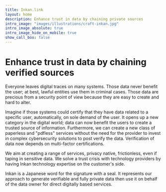 ```yaml
---
title: Inkan.link
layout: home
description: Enhance trust in data by chaining private sources
intro_image: "images/illustrations/craft-inkan.jpg"
intro_image_absolute: true
intro_image_hide_on_mobile: true
show_call_box: false
---
```


# Enhance trust in data by chaining verified  sources

Everyone leaves digital traces on many systems. Those data never benefit the user; at best, lawful entities use them in criminal cases. Those data are precious from a security point of view because they are easy to create and hard to alter.

Imagine if those systems could certify that they have data related to a specific user, automatically, on sole demand of the user. It opens up a new category in the digital world; data can now benefit the users to create a trusted source of information. Furthermore,  we can create a new class of paperless and "pdfless" services without the need for the provider to invest in complex cybersecurity solutions to post verify the data. Verification of data now depends on multi-factor certifications.

We aim at creating a range of services, privacy native, frictionless, even if taping in sensitive data.
We solve a trust crisis with technology providers by having Inkan technology expertise on the customer's side.

Inkan is a Japanese word for the signature with a seal. It represents our approach to generate verifiable and fully private data then use it on behalf of the data owner for direct digitally based services.
